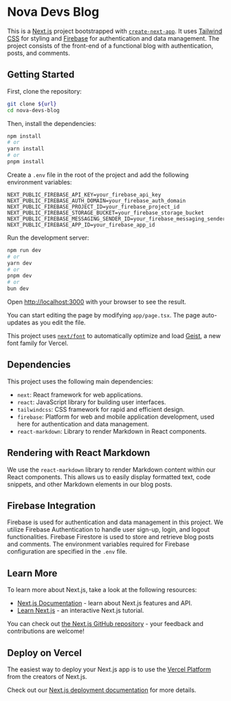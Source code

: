 # Nova Devs Blog

This is a [Next.js](https://nextjs.org) project bootstrapped with [`create-next-app`](https://nextjs.org/docs/app/api-reference/cli/create-next-app). It uses [Tailwind CSS](https://tailwindcss.com) for styling and [Firebase](https://firebase.google.com) for authentication and data management. The project consists of the front-end of a functional blog with authentication, posts, and comments.

## Getting Started

First, clone the repository:

```bash
git clone ${url}
cd nova-devs-blog
```

Then, install the dependencies:

```bash
npm install
# or
yarn install
# or
pnpm install
```

Create a `.env` file in the root of the project and add the following environment variables:

```env
NEXT_PUBLIC_FIREBASE_API_KEY=your_firebase_api_key
NEXT_PUBLIC_FIREBASE_AUTH_DOMAIN=your_firebase_auth_domain
NEXT_PUBLIC_FIREBASE_PROJECT_ID=your_firebase_project_id
NEXT_PUBLIC_FIREBASE_STORAGE_BUCKET=your_firebase_storage_bucket
NEXT_PUBLIC_FIREBASE_MESSAGING_SENDER_ID=your_firebase_messaging_sender_id
NEXT_PUBLIC_FIREBASE_APP_ID=your_firebase_app_id
```

Run the development server:

```bash
npm run dev
# or
yarn dev
# or
pnpm dev
# or
bun dev
```

Open [http://localhost:3000](http://localhost:3000) with your browser to see the result.

You can start editing the page by modifying `app/page.tsx`. The page auto-updates as you edit the file.

This project uses [`next/font`](https://nextjs.org/docs/app/building-your-application/optimizing/fonts) to automatically optimize and load [Geist](https://vercel.com/font), a new font family for Vercel.

## Dependencies

This project uses the following main dependencies:

- `next`: React framework for web applications.
- `react`: JavaScript library for building user interfaces.
- `tailwindcss`: CSS framework for rapid and efficient design.
- `firebase`: Platform for web and mobile application development, used here for authentication and data management.
- `react-markdown`: Library to render Markdown in React components.

## Rendering with React Markdown

We use the `react-markdown` library to render Markdown content within our React components. This allows us to easily display formatted text, code snippets, and other Markdown elements in our blog posts.

## Firebase Integration

Firebase is used for authentication and data management in this project. We utilize Firebase Authentication to handle user sign-up, login, and logout functionalities. Firebase Firestore is used to store and retrieve blog posts and comments. The environment variables required for Firebase configuration are specified in the `.env` file.

## Learn More

To learn more about Next.js, take a look at the following resources:

- [Next.js Documentation](https://nextjs.org/docs) - learn about Next.js features and API.
- [Learn Next.js](https://nextjs.org/learn) - an interactive Next.js tutorial.

You can check out [the Next.js GitHub repository](https://github.com/vercel/next.js) - your feedback and contributions are welcome!

## Deploy on Vercel

The easiest way to deploy your Next.js app is to use the [Vercel Platform](https://vercel.com/new?utm_medium=default-template&filter=next.js&utm_source=create-next-app&utm_campaign=create-next-app-readme) from the creators of Next.js.

Check out our [Next.js deployment documentation](https://nextjs.org/docs/app/building-your-application/deploying) for more details.
